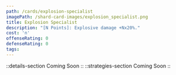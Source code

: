 ```yaml
---
path: /cards/explosion-specialist
imagePath: /shard-card-images/explosion_specialist.png
title: Explosion Specialist
description: "[N Points]: Explosive damage +Nx20%."
cost: 'n'
offenseRating: 0
defenseRating: 0
tags:
---
```

::details-section
Coming Soon
::
::strategies-section
Coming Soon
::